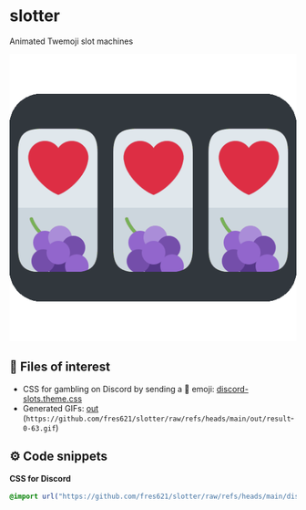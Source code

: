 # slotter

Animated Twemoji slot machines

![🎰](./out/result0.gif)

## 🔗 Files of interest

-   CSS for gambling on Discord by sending a 🎰 emoji: [discord-slots.theme.css](./discord-slots.theme.css)
-   Generated GIFs: [out](./out) (`https://github.com/fres621/slotter/raw/refs/heads/main/out/result`­­`0-63`­`.gif`)

## ⚙️ Code snippets

**CSS for Discord**

```css
@import url("https://github.com/fres621/slotter/raw/refs/heads/main/discord-slots.theme.css");
```
